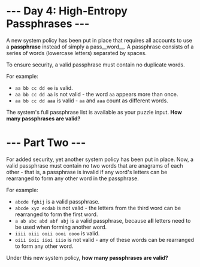 # --- Day 4: High-Entropy Passphrases ---
A new system policy has been put in place that requires all accounts to use a __passphrase__ instead of simply a
pass__word__. A passphrase consists of a series of words (lowercase letters) separated by spaces.

To ensure security, a valid passphrase must contain no duplicate words.

For example:

- ```aa bb cc dd ee``` is valid.
- ```aa bb cc dd aa``` is not valid - the word ```aa``` appears more than once.
- ```aa bb cc dd aaa``` is valid - ```aa``` and ```aaa``` count as different words.

The system's full passphrase list is available as your puzzle input. __How many passphrases are valid?__

# --- Part Two ---
For added security, yet another system policy has been put in place.  Now, a valid passphrase must contain no two words
that are anagrams of each other - that is, a passphrase is invalid if any word's letters can be rearranged to form any
other word in the passphrase.

For example:

- ```abcde fghij``` is a valid passphrase.
- ```abcde xyz ecdab``` is not valid - the letters from the third word can be rearranged to form the first word.
- ```a ab abc abd abf abj``` is a valid passphrase, because __all__ letters need to be used when forming another word.
- ```iiii oiii ooii oooi oooo``` is valid.
- ```oiii ioii iioi iiio``` is not valid - any of these words can be rearranged to form any other word.

Under this new system policy, __how many passphrases are valid?__
